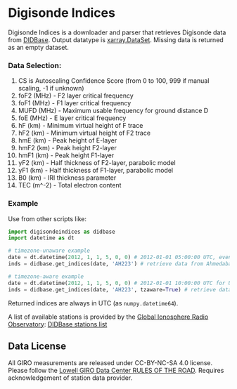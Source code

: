 # Digisonde Indices
Digisonde Indices is a downloader and parser that retrieves Digisonde data from [DIDBase](https://giro.uml.edu/didbase/). Output datatype is [xarray.DataSet](https://docs.xarray.dev/en/latest/generated/xarray.Dataset.html). Missing data is returned as an empty dataset. 

### Data Selection:
1. CS is Autoscaling Confidence Score (from 0 to 100, 999 if manual scaling, -1 if unknown)
2. foF2 (MHz) - F2 layer critical frequency
3. foF1 (MHz) - F1 layer critical frequency
4. MUFD (MHz) - Maximum usable frequency for ground distance D
5. foE (MHz) - E layer critical frequency
6. hF (km) - Minimum virtual height of F trace
7. hF2 (km) - Minimum virtual height of F2 trace
8. hmE (km) - Peak height of E-layer
9. hmF2 (km) - Peak height F2-layer
10. hmF1 (km) - Peak height F1-layer
11. yF2 (km) - Half thickness of F2-layer, parabolic model
12. yF1 (km) - Half thickness of F1-layer, parabolic model
13. B0 (km) - IRI thickness parameter
14. TEC (m^-2) - Total electron content

### Example
Use from other scripts like:

```py
import digisondeindices as didbase
import datetime as dt

# timezone-unaware example
date = dt.datetime(2012, 1, 1, 5, 0, 0) # 2012-01-01 05:00:00 UTC, even though datetime object created in timezone of machine at runtime
inds = didbase.get_indices(date, 'AH223') # retrieve data from Ahmedabad station

# timezone-aware example
date = dt.datetime(2012, 1, 1, 5, 0, 0) # 2012-01-01 10:00:00 UTC for US/Eastern (UTC-05:00) given execution machine time zone is set to US/Eastern
inds = didbase.get_indices(date, 'AH223', tzaware=True) # retrieve data from Ahmedabad station
```
Returned indices are always in UTC (as `numpy.datetime64`).

A list of available stations is provided by the [Global Ionosphere Radio Observatory](https://giro.uml.edu/index.html):
[DIDBase stations list](https://lgdc.uml.edu/common/DIDBFastStationList)

## Data License
All GIRO measurements are released under CC-BY-NC-SA 4.0 license.
Please follow the [Lowell GIRO Data Center RULES OF THE ROAD](https://ulcar.uml.edu/DIDBase/RulesOfTheRoadForDIDBase.htm).
Requires acknowledgement of station data provider.